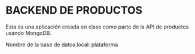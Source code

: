 # BACKEND DE PRODUCTOS

Esta es una aplicación creada en clase como parte de la API de productos usando MongoDB.

Nombre de la base de datos local: plataforma
